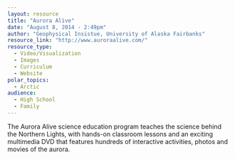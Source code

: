 ```yaml
---
layout: resource
title: "Aurora Alive"
date: "August 8, 2014 - 2:49pm"
author: "Geophysical Insistue, University of Alaska Fairbanks"
resource_link: "http://www.auroraalive.com/"
resource_type:
  - Video/Visualization
  - Images
  - Curriculum
  - Website
polar_topics:
  - Arctic
audience:
  - High School
  - Family
---
```


The Aurora Alive science education program teaches the science behind the Northern Lights, with hands-on classroom lessons and an exciting multimedia DVD that features hundreds of interactive activities, photos and movies of the aurora.